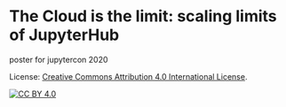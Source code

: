# The Cloud is the limit: scaling limits of JupyterHub

poster for jupytercon 2020

License: [Creative Commons Attribution 4.0 International License][cc-by].

[![CC BY 4.0](https://i.creativecommons.org/l/by/4.0/88x31.png)][cc-by]

[cc-by]: https://creativecommons.org/licenses/by/4.0/
